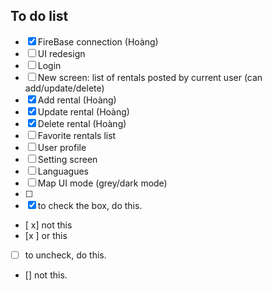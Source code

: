 ## To do list
- [x] FireBase connection (Hoàng)
- [ ] UI redesign
- [ ] Login
- [ ] New screen: list of rentals posted by current user (can add/update/delete)
- [x] Add rental (Hoàng)
- [x] Update rental (Hoàng)
- [x] Delete rental (Hoàng)
- [ ] Favorite rentals list
- [ ] User profile
- [ ] Setting screen
- [ ] Languagues
- [ ] Map UI mode (grey/dark mode)
- [ ] 
- [x] to check the box, do this. 
- [ x] not this
- [x ] or this
- [ ] to uncheck, do this.
- [] not this.
